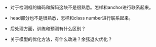 * 对于检测框的编码和解码这块不是很熟悉。怎样和anchor进行联系起来。
* head部分也不是很熟悉，怎样和class number进行联系起来。

* 后处理方面，训练和预测有什么区别？
* 关于模型的优化方法，有什么改进？余弦退火优化？